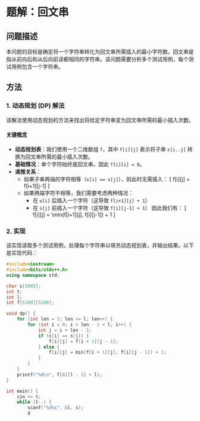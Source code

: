 # 题解：回文串

## 问题描述

本问题的目标是确定将一个字符串转化为回文串所需插入的最小字符数。回文串是指从前向后和从后向前读都相同的字符串。该问题需要分析多个测试用例，每个测试用例包含一个字符串。

## 方法

### 1. 动态规划 (DP) 解法

该解法使用动态规划的方法来找出将给定字符串变为回文串所需的最小插入次数。

#### 关键概念

- **动态规划表**：我们使用一个二维数组 `f`，其中 `f[i][j]` 表示将子串 `s[i..j]` 转换为回文串所需的最小插入次数。
- **基础情况**：单个字符始终是回文串，因此 `f[i][i] = 0`。
- **递推关系**：
    - 如果子串两端的字符相等（`s[i] == s[j]`），则此时无需插入：
      \[
      f[i][j] = f[i+1][j-1]
      \]
    - 如果两端字符不相等，我们需要考虑两种情况：
        - 在 `s[i]` 后插入一个字符（这导致 `f[i+1][j] + 1`）
        - 在 `s[j]` 前插入一个字符（这导致 `f[i][j-1] + 1`）
      因此我们有：
      \[
      f[i][j] = \min(f[i+1][j], f[i][j-1]) + 1
      \]

### 2. 实现

该实现读取多个测试用例，处理每个字符串以填充动态规划表，并输出结果。以下是实现代码：

```cpp
#include<iostream>
#include<bits/stdc++.h>
using namespace std;

char s[5005];
int t;
int l;
int f[5100][5100];

void dp() {
    for (int len = 2; len <= l; len++) {  
        for (int i = 0; i + len - 1 < l; i++) {
            int j = i + len - 1; 
            if (s[i] == s[j]) {
                f[i][j] = f[i + 1][j - 1];  
            } else {
                f[i][j] = min(f[i + 1][j], f[i][j - 1]) + 1; 
            }
        }
    }
    printf("%d\n", f[0][l - 1] + l);
}

int main() {
    cin >> t;
    while (t--) {
        scanf("%d%s", &l, s);
        d
